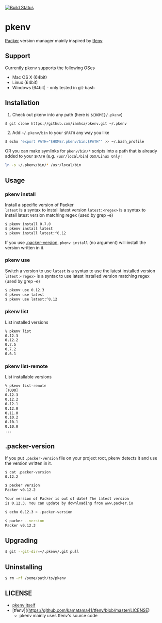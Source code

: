 [![Build Status](https://travis-ci.org/iamhsa/pkenv.svg?branch=master)](https://travis-ci.org/iamhsa/pkenv)

# pkenv
[Packer](https://www.packer.io/) version manager mainly inspired by [tfenv](https://github.com/kamatama41/tfenv)

## Support
Currently pkenv supports the following OSes
- Mac OS X (64bit)
- Linux (64bit)
- Windows (64bit) - only tested in git-bash

## Installation
1. Check out pkenv into any path (here is `${HOME}/.pkenv`)

  ```sh
  $ git clone https://github.com/iamhsa/pkenv.git ~/.pkenv
  ```

2. Add `~/.pkenv/bin` to your `$PATH` any way you like

  ```sh
  $ echo 'export PATH="$HOME/.pkenv/bin:$PATH"' >> ~/.bash_profile
  ```

  OR you can make symlinks for `pkenv/bin/*` scripts into a path that is already added to your `$PATH` (e.g. `/usr/local/bin`) `OSX/Linux Only!`

  ```sh
  ln -s ~/.pkenv/bin/* /usr/local/bin
  ``` 

## Usage
### pkenv install
Install a specific version of Packer  
`latest` is a syntax to install latest version
`latest:<regex>` is a syntax to install latest version matching regex (used by grep -e)
```sh
$ pkenv install 0.7.0
$ pkenv install latest
$ pkenv install latest:^0.12
```

If you use [.packer-version](#packer-version), `pkenv install` (no argument) will install the version written in it.

### pkenv use
Switch a version to use
`latest` is a syntax to use the latest installed version
`latest:<regex>` is a syntax to use latest installed version matching regex (used by grep -e)
```sh
$ pkenv use 0.12.3
$ pkenv use latest
$ pkenv use latest:^0.12
```

### pkenv list
List installed versions
```sh
% pkenv list
0.12.3
0.12.2
0.7.5
0.7.2
0.6.1
```

### pkenv list-remote
List installable versions
```sh
% pkenv list-remote
[TODO]
0.12.3
0.12.2
0.12.1
0.12.0
0.11.0
0.10.2
0.10.1
0.10.0
...
```

## .packer-version
If you put `.packer-version` file on your project root, pkenv detects it and use the version written in it.

```sh
$ cat .packer-version
0.12.2

$ packer version
Packer v0.12.2

Your version of Packer is out of date! The latest version
is 0.12.3. You can update by downloading from www.packer.io

$ echo 0.12.3 > .packer-version

$ packer --version
Packer v0.12.3

```

## Upgrading
```sh
$ git --git-dir=~/.pkenv/.git pull
```

## Uninstalling
```sh
$ rm -rf /some/path/to/pkenv
```

## LICENSE
- [pkenv itself](https://github.com/iamhsa/pkenv/blob/master/LICENSE)
- [tfenv]((https://github.com/kamatama41/tfenv/blob/master/LICENSE)
  - pkenv mainly uses tfenv's source code
